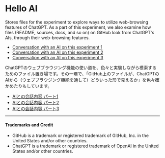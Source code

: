 # Hello AI

Stores files for the experiment to explore ways to utilize web-browsing features of ChatGPT. As a part of this experiment, we also examine how files (README, sources, docs, and so on) on GitHub look from ChatGPT's AIs, through their web-browsing features.

* [Conversation with an AI on this experiment 1](https://chat.openai.com/share/61d53f48-c105-4942-81f2-691e77e90027)
* [Conversation with an AI on this experiment 2](https://chat.openai.com/share/c7ac9eb2-cc81-4cbe-b320-ca30864d15e2)
* [Conversation with an AI on this experiment 3](https://chat.openai.com/share/6a779874-d3f2-4bb1-8a11-20b288e48983)



ChatGPTのウェブブラウジング機能の使い道を、色々と実験しながら模索するためのファイル置き場です。その一環で、「GitHub上のファイルが、ChatGPTのAIから（ウェブブラウジング機能を通して）どういった形で見えるか」を色々確かめたりもしています。

* [AIとの会話内容 パート1](https://chat.openai.com/share/61d53f48-c105-4942-81f2-691e77e90027)
* [AIとの会話内容 パート2](https://chat.openai.com/share/c7ac9eb2-cc81-4cbe-b320-ca30864d15e2)
* [AIとの会話内容 パート3](https://chat.openai.com/share/6a779874-d3f2-4bb1-8a11-20b288e48983)


<hr />

#### Trademarks and Credit

* GitHub is a trademark or registered trademark of GitHub, Inc. in the United States and/or other countries.
* ChatGPT is a trademark or registered trademark of OpenAI in the United States and/or other countries.
